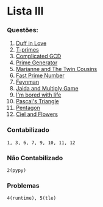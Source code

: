 # Lista III

### Questões:

1. [Duff in Love](http://codeforces.com/problemset/problem/588/B)
2. [T-primes](http://codeforces.com/problemset/problem/230/B)
3. [Complicated GCD](http://codeforces.com/problemset/problem/664/A)
4. [Prime Generator](http://www.spoj.com/problems/PRIME1/)
5. [Marianne and The Twin Cousins](https://www.urionlinejudge.com.br/judge/en/problems/view/1926)
6. [Fast Prime Number](https://www.urionlinejudge.com.br/judge/en/problems/view/1221)
7. [Feynman](https://www.urionlinejudge.com.br/judge/en/problems/view/1323)
8. [Jaida and Multiply Game](https://www.urionlinejudge.com.br/judge/en/problems/view/1697)
9. [I'm bored with life](http://codeforces.com/problemset/problem/822/A)
10. [Pascal's Triangle](https://www.urionlinejudge.com.br/judge/en/problems/view/2232)
11. [Pentagon](https://www.urionlinejudge.com.br/judge/en/problems/view/2584)
12. [Ciel and Flowers](http://codeforces.com/problemset/problem/322/B)

### Contabilizado
```1, 3, 6, 7, 9, 10, 11, 12```

### Não Contabilizado
```2(pypy)```

### Problemas
```4(runtime), 5(tle)```
